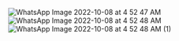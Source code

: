 ![WhatsApp Image 2022-10-08 at 4 52 47 AM](https://user-images.githubusercontent.com/56400384/194674882-0ba5d73b-a3ab-4b54-845c-400a8292c59b.jpeg)
![WhatsApp Image 2022-10-08 at 4 52 48 AM](https://user-images.githubusercontent.com/56400384/194674885-c6cfdfd1-ffa4-4031-9c3e-ee5ab0d91b7b.jpeg)
![WhatsApp Image 2022-10-08 at 4 52 48 AM (1)](https://user-images.githubusercontent.com/56400384/194674889-5389364c-49a9-403c-bf5c-834b2d23a5f0.jpeg)
